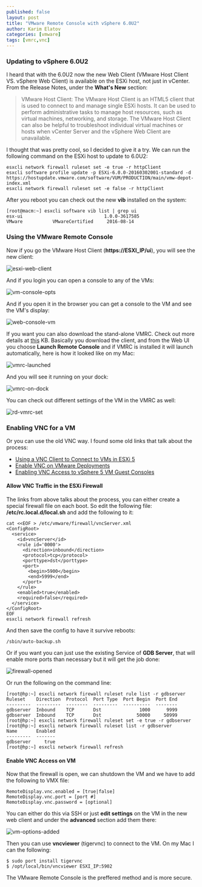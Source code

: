 ```yaml
---
published: false
layout: post
title: "VMware Remote Console with vSphere 6.0U2"
author: Karim Elatov
categories: [vmware]
tags: [vmrc,vnc]
---
```

### Updating to vSphere 6.0U2

I heard that with the 6.0U2 now the new Web Client (VMware Host Client VS. vSphere Web Client) is available on the ESXi host, not just in vCenter. From the Release Notes, under the **What's New** section:

> VMware Host Client: The VMware Host Client is an HTML5 client that is used to connect to and manage single ESXi hosts. It can be used to perform administrative tasks to manage host resources, such as virtual machines, networking, and storage. The VMware Host Client can also be helpful to troubleshoot individual virtual machines or hosts when vCenter Server and the vSphere Web Client are unavailable.

I thought that was pretty cool, so I decided to give it a try. We can run the following command on the ESXi host to update to 6.0U2:

	esxcli network firewall ruleset set -e true -r httpClient
	esxcli software profile update -p ESXi-6.0.0-20160302001-standard -d https://hostupdate.vmware.com/software/VUM/PRODUCTION/main/vmw-depot-index.xml
	esxcli network firewall ruleset set -e false -r httpClient

After you reboot you can check out the new **vib** installed on the system:

	[root@macm:~] esxcli software vib list | grep ui
	esx-ui                              1.0.0-3617585                         VMware           VMwareCertified     2016-08-14

### Using the VMware Remote Console
Now if you go the VMware Host Client (**https://ESXI_IP/ui**), you will see the new client:

![esxi-web-client](https://seacloud.cc/d/480b5e8fcd/files/?p=/new-vmrc/esxi-web-client.png&raw=1)

And if you login you can open a console to any of the VMs:

![vm-console-opts](https://seacloud.cc/d/480b5e8fcd/files/?p=/new-vmrc/vm-console-opts.png&raw=1)

And if you open it in the browser you can get a console to the VM and see the VM's display:

![web-console-vm](https://seacloud.cc/d/480b5e8fcd/files/?p=/new-vmrc/web-console-vm.png&raw=1)

If you want you can also download the stand-alone VMRC. Check out more details at [this](https://kb.vmware.com/kb/2091284) KB. Basically you download the client, and from the Web UI you choose **Launch Remote Console** and if VMRC is installed it will launch automatically, here is how it looked like on my Mac:

![vmrc-launched](https://seacloud.cc/d/480b5e8fcd/files/?p=/new-vmrc/vmrc-launched.png&raw=1)

And you will see it running on your dock:

![vmrc-on-dock](https://seacloud.cc/d/480b5e8fcd/files/?p=/new-vmrc/vmrc-on-dock.png&raw=1)

You can check out different settings of the VM in the VMRC as well:

![rd-vmrc-set](https://seacloud.cc/d/480b5e8fcd/files/?p=/new-vmrc/rd-vmrc-set.png&raw=1)

### Enabling VNC for a VM

Or you can use the old VNC way. I found some old links that talk about the process:

* [Using a VNC Client to Connect to VMs in ESXi 5](http://www.virtuallyghetto.com/2012/01/using-vnc-client-to-connect-to-vms-in.html)
* [Enable VNC on VMware Deployments](https://platform9.com/support/enable-vnc-on-vmware-deployments/)
* [Enabling VNC Access to vSphere 5 VM Guest Consoles](https://www.netiq.com/documentation/cloudmanager22/ncm22_reference/data/bxzaz5n.html)

#### Allow VNC Traffic in the ESXi Firewall
The links from above talks about the process, you can either create a special firewall file on each boot. So edit the following file: **/etc/rc.local.d/local.sh** and add the following to it:

	cat <<EOF > /etc/vmware/firewall/vncServer.xml
	<ConfigRoot>
	  <service>
	    <id>vncServer</id>
	    <rule id='0000'>
	      <direction>inbound</direction>
	      <protocol>tcp</protocol>
	      <porttype>dst</porttype>
	      <port>
	        <begin>5900</begin>
	        <end>5999</end>
	      </port>
	    </rule>
	    <enabled>true</enabled>
	    <required>false</required>
	  </service>
	</ConfigRoot>
	EOF
	esxcli network firewall refresh

And then save the config to have it survive reboots:

	/sbin/auto-backup.sh

Or if you want you can just use the existing Service of **GDB Server**, that will enable more ports than necessary but it will get the job done:

![firewall-opened](https://seacloud.cc/d/480b5e8fcd/files/?p=/new-vmrc/firewall-opened.png&raw=1)

Or run the following on the command line:

    [root@hp:~] esxcli network firewall ruleset rule list -r gdbserver
    Ruleset    Direction  Protocol  Port Type  Port Begin  Port End
    ---------  ---------  --------  ---------  ----------  --------
    gdbserver  Inbound    TCP       Dst              1000      9999
    gdbserver  Inbound    TCP       Dst             50000     50999
    [root@hp:~] esxcli network firewall ruleset set -e true -r gdbserver
    [root@hp:~] esxcli network firewall ruleset list -r gdbserver
    Name       Enabled
    ---------  -------
    gdbserver     true
    [root@hp:~] esxcli network firewall refresh


#### Enable VNC Access on VM
Now that the firewall is open, we can shutdown the VM and we have to add the following to VMX file:

	RemoteDisplay.vnc.enabled = [true|false]
	RemoteDisplay.vnc.port = [port #]
	RemoteDisplay.vnc.password = [optional]

You can either do this via SSH or just **edit settings** on the VM in the new web client and under the **advanced** section add them there:

![vm-options-added](https://seacloud.cc/d/480b5e8fcd/files/?p=/new-vmrc/vm-options-added.png&raw=1)

Then you can use **vncviewer** (tigervnc) to connect to the VM. On my Mac I can the following:

	$ sudo port install tigervnc
	$ /opt/local/bin/vncviewer ESXI_IP:5902

The VMware Remote Console is the preffered method and is more secure.
